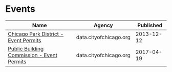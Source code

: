 # Events

Name | Agency | Published
---- | ---- | ---------
[Chicago Park District - Event Permits](../socrata/pk66-w54g.md) | data.cityofchicago.org | 2013-12-12
[Public Building Commission - Event Permits](../socrata/knv6-r5ad.md) | data.cityofchicago.org | 2017-04-19


